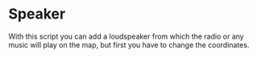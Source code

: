 # Speaker 

With this script you can add a loudspeaker from which the radio or any music will play on the map, but first you have to change the coordinates.
